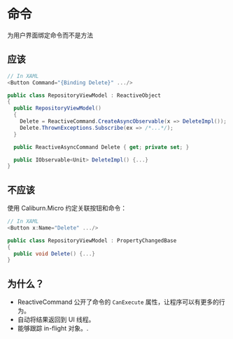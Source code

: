 # 命令

为用户界面绑定命令而不是方法

## 应该

```csharp
// In XAML
<Button Command="{Binding Delete}" .../>

public class RepositoryViewModel : ReactiveObject
{
  public RepositoryViewModel() 
  {
    Delete = ReactiveCommand.CreateAsyncObservable(x => DeleteImpl());
    Delete.ThrownExceptions.Subscribe(ex => /*...*/);
  }

  public ReactiveAsyncCommand Delete { get; private set; }

  public IObservable<Unit> DeleteImpl() {...}
}
```

## 不应该

使用 Caliburn.Micro 约定关联按钮和命令：

```csharp
// In XAML
<Button x:Name="Delete" .../>

public class RepositoryViewModel : PropertyChangedBase
{
  public void Delete() {...}    
}
```

## 为什么？

* ReactiveCommand 公开了命令的 `CanExecute` 属性，让程序可以有更多的行为。
* 自动将结果返回到 UI 线程。
* 能够跟踪 in-flight 对象。.



